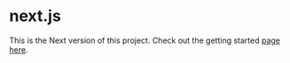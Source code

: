 # next.js

This is the Next version of this project. Check out the getting started [page here](https://nextjs.org/docs/getting-started).

